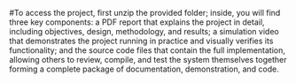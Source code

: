 #To access the project, first unzip the provided folder; inside, you will find three key components: a PDF report that explains the project in detail, including objectives, design, methodology, and results; a simulation video that demonstrates the project running in practice and visually verifies its functionality; and the source code files that contain the full implementation, allowing others to review, compile, and test the system themselves together forming a complete package of documentation, demonstration, and code.
